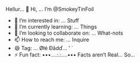 Hellur… 👋 Hi, … I’m @SmokeyTinFoil
- 👀 I’m interested in: … Stuff
- 🌱 I’m currently learning: … Things
- 💞️ I’m looking to collaborate on: … What-nots
- 📫 How to reach me: … Inquire
- 😄 Tag: … Øłé Ðādď…
                  ’     `
- ⚡ Fun fact: •••….:.:.…••• Facts aren’t Real… So…

<!---
SmokeyTinFoil/SmokeyTinFoil is a Human… An accident prone mistake maker… A real piece of shit… repository because its `README.md` (this file) is located on This GitHub profile…
You can click the Preview to kiss My Nuts…

